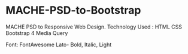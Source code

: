 # MACHE-PSD-to-Bootstrap
MACHE PSD to Responsive Web Design. 
Technology Used :
HTML
CSS
Bootstrap 4
Media Query

Font:
FontAwesome
Lato- Bold, Italic, Light
